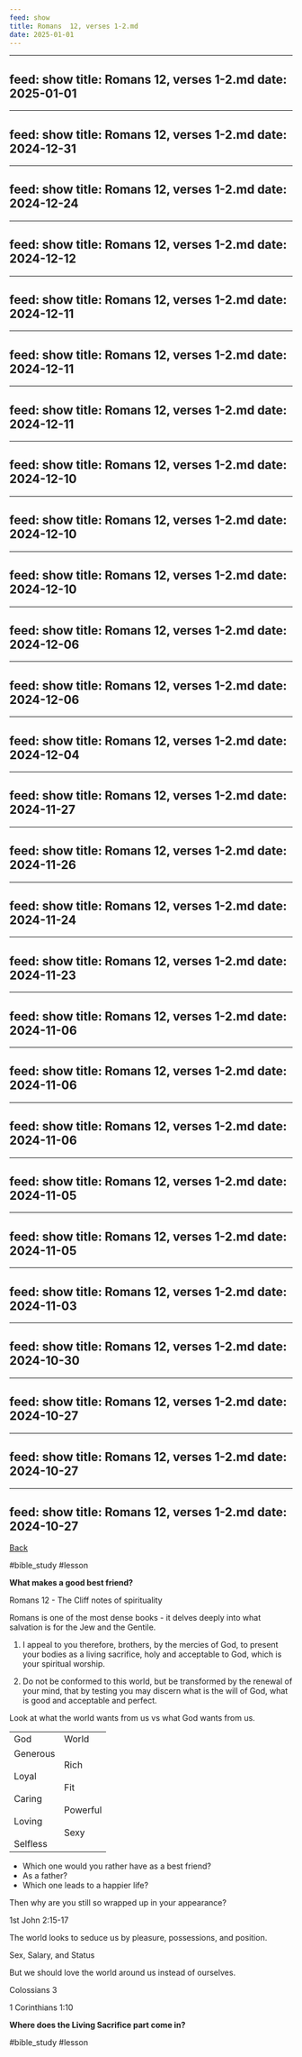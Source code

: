 ```yaml
---
feed: show
title: Romans  12, verses 1-2.md
date: 2025-01-01
---
```

---
feed: show
title: Romans  12, verses 1-2.md
date: 2025-01-01
---
---
feed: show
title: Romans  12, verses 1-2.md
date: 2024-12-31
---
---
feed: show
title: Romans  12, verses 1-2.md
date: 2024-12-24
---
---
feed: show
title: Romans  12, verses 1-2.md
date: 2024-12-12
---
---
feed: show
title: Romans  12, verses 1-2.md
date: 2024-12-11
---
---
feed: show
title: Romans  12, verses 1-2.md
date: 2024-12-11
---
---
feed: show
title: Romans  12, verses 1-2.md
date: 2024-12-11
---
---
feed: show
title: Romans  12, verses 1-2.md
date: 2024-12-10
---
---
feed: show
title: Romans  12, verses 1-2.md
date: 2024-12-10
---
---
feed: show
title: Romans  12, verses 1-2.md
date: 2024-12-10
---
---
feed: show
title: Romans  12, verses 1-2.md
date: 2024-12-06
---
---
feed: show
title: Romans  12, verses 1-2.md
date: 2024-12-06
---
---
feed: show
title: Romans  12, verses 1-2.md
date: 2024-12-04
---
---
feed: show
title: Romans  12, verses 1-2.md
date: 2024-11-27
---
---
feed: show
title: Romans  12, verses 1-2.md
date: 2024-11-26
---
---
feed: show
title: Romans  12, verses 1-2.md
date: 2024-11-24
---
---
feed: show
title: Romans  12, verses 1-2.md
date: 2024-11-23
---
---
feed: show
title: Romans  12, verses 1-2.md
date: 2024-11-06
---
---
feed: show
title: Romans  12, verses 1-2.md
date: 2024-11-06
---
---
feed: show
title: Romans  12, verses 1-2.md
date: 2024-11-06
---
---
feed: show
title: Romans  12, verses 1-2.md
date: 2024-11-05
---
---
feed: show
title: Romans  12, verses 1-2.md
date: 2024-11-05
---
---
feed: show
title: Romans  12, verses 1-2.md
date: 2024-11-03
---
---
feed: show
title: Romans  12, verses 1-2.md
date: 2024-10-30
---
---
feed: show
title: Romans  12, verses 1-2.md
date: 2024-10-27
---
---
feed: show
title: Romans  12, verses 1-2.md
date: 2024-10-27
---
---
feed: show
title: Romans  12, verses 1-2.md
date: 2024-10-27
---
[Back](./index.md)

#bible_study #lesson 

**What makes a good best friend?**

Romans 12 - The Cliff notes of spirituality

Romans is one of the most dense books - it delves deeply into what salvation is for the Jew and the Gentile.

1. I appeal to you therefore, brothers, by the mercies of God, to present your bodies as a living sacrifice, holy and acceptable to God, which is your spiritual worship.
    
2. Do not be conformed to this world, but be transformed by the renewal of your mind, that by testing you may discern what is the will of God, what is good and acceptable and perfect.    


Look at what the world wants from us vs what God wants from us.

|   |   |
|---|---|
|God|World|
|Generous<br><br>Loyal<br><br>Caring<br><br>Loving<br><br>Selfless|Rich<br><br>Fit<br><br>Powerful<br><br>Sexy|


* Which one would you rather have as a best friend?
*  As a father?
* Which one leads to a happier life?

Then why are you still so wrapped up in your appearance?

1st John 2:15-17

The world looks to seduce us by pleasure, possessions, and position.

Sex, Salary, and Status

But we should love the world around us instead of ourselves.

Colossians 3

1 Corinthians 1:10

**Where does the Living Sacrifice part come in?**

#bible_study 
#lesson 
